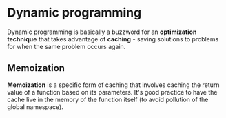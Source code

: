 # Dynamic programming
Dynamic programming is basically a buzzword for an **optimization technique** that takes advantage of **caching** - saving solutions to problems for when the same problem occurs again.

## Memoization
**Memoization** is a specific form of caching that involves caching the return value of a function based on its parameters. It's good practice to have the cache live in the memory of the function itself (to avoid pollution of the global namespace).
